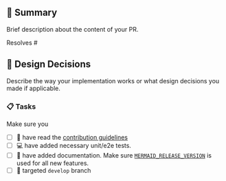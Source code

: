 ## :bookmark_tabs: Summary

Brief description about the content of your PR.

Resolves #<your issue id here>

## :straight_ruler: Design Decisions

Describe the way your implementation works or what design decisions you made if applicable.

### :clipboard: Tasks

Make sure you

- [ ] :book: have read the [contribution guidelines](https://github.com/mermaid-js/mermaid/blob/develop/CONTRIBUTING.md)
- [ ] :computer: have added necessary unit/e2e tests.
- [ ] :notebook: have added documentation. Make sure [`MERMAID_RELEASE_VERSION`](https://github.com/mermaid-js/mermaid/blob/develop/packages/mermaid/src/docs/community/code.md#3-update-documentation) is used for all new features.
- [ ] :bookmark: targeted `develop` branch
